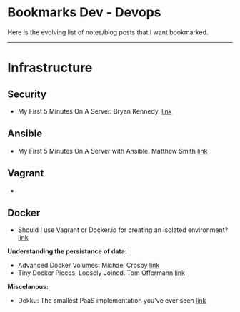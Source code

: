 Bookmarks  Dev - Devops
==================

Here is the evolving list of notes/blog posts that I want bookmarked.

----------

Infrastructure
==================

Security
---------
 - My First 5 Minutes On A Server. Bryan Kennedy. [link][1] 

Ansible
---------
 - My First 5 Minutes On A Server with Ansible. Matthew Smith  [link][2]

Vagrant
---------
 - 

Docker
---------
  - Should I use Vagrant or Docker.io for creating an isolated environment? [link][6]

**Understanding the persistance of data:**
   -  Advanced Docker Volumes: Michael Crosby [link][3]
   -  Tiny Docker Pieces, Loosely Joined. Tom Offermann [link][4]

**Miscelanous:**
   -  Dokku: The smallest PaaS implementation you've ever seen [link][5]


  [1]: http://plusbryan.com/my-first-5-minutes-on-a-server-or-essential-security-for-linux-servers
  [2]: http://lattejed.com/first-five-and-a-half-minutes-on-a-server-with-ansible
  [3]: http://crosbymichael.com/advanced-docker-volumes.html
  [4]: http://www.offermann.us/2013/12/tiny-docker-pieces-loosely-joined.html
  [5]: http://progrium.com/blog/2013/06/19/dokku-the-smallest-paas-implementation-youve-ever-seen/
  [6]: http://stackoverflow.com/questions/16647069/should-i-use-vagrant-or-docker-io-for-creating-an-isolated-environment

  
